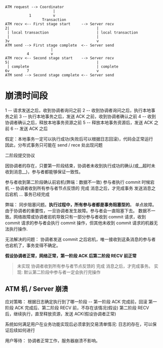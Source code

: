 ```
ATM request --> Coordinator
                      |
           1          v
                 Transaction
ATM recv <-- First stage start     --> Server recv
2|                                        |
 | local transaction                      | local transaction
 |                                        |
3v                                        v
ATM send --> First stage complete  <-- Server send
                     |
          4          v
ATM recv <-- Second stage start    --> Server recv
5|                                        |
 | complete                               | complete
6v        7                               v
ATM send --> Second stage complete <-- Server send
```

# 崩溃时间段

1 -- 请求发送之后，收到协调者询问之前
2 -- 收到协调者询问之后，执行本地事务之前
3 -- 执行本地事务之后，发送 ACK 之前，收到协调者确认之前
4 -- 收到协调者确认之后，释放本地事务资源之前
5 -- 释放本地事务资源后，发送 ACK 之前
6 -- 发送 ACK 之后

假定：本地事务一定可以执行成功(失败后可以根据日志回滚)，代码会正常运行
因此，分布式事务只可能在 send / rece 处出现问题

二阶段提交协议

因协调者的存在，只要第一阶段结束，协调者未收到执行成功的确认(或__超时未收到消息__)，参与者都能够保证一致性。

参与者收到第二阶段确认前宕机(弊端：数据不一致)
参与者执行 commit 时候宕机 -- 协调者收到所有参与者节点反馈的 完成 消息之后，才完成事务
发送消息之后宕机 ... 事务已经完成

弊端：
同步阻塞问题。__执行过程中，所有参与者都是事务阻塞型的__。
单点故障。由于协调者的重要性，一旦协调者发生故障。参与者会一直阻塞下去。
数据不一致。网络故障或协调者宕机导致只有一部分参与者收到 commit 请求，收到 commit 请求的参与者会执行 commit 操作，但其他未收到 commit 请求的机器无法执行操作.

无法解决的问题：
协调者发送 commit 之后宕机，唯一接收到这条消息的参与者也宕机了，事务变得不确定。

__假设协调者正常，网络正常，第一阶段 ACK 后第二阶段 RECV 前正常__

> 未实现 协调者收到所有参与者节点反馈的 完成 消息之后，才完成事务。
>   实现: 默认第二阶段中参与者一定会执行完操作

## ATM 机 / Server 崩溃

应对策略：
根据日志确定执行到了哪一阶段 --
  第一阶段 ACK 完成前，回滚
  第一阶段 ACK 完成后、第二阶段 RECV 前，不存在该情况(假设)
  第二阶段 RECV 后，继续执行，直至释放资源，发送 ACK(假设协调者正常)

系统如何满足用户在业务功能实现后必须拿到交易清单情况:
日志的存在，可以保证后续如何进行

用户等待：
协调者正常工作，服务器崩溃不影响。
